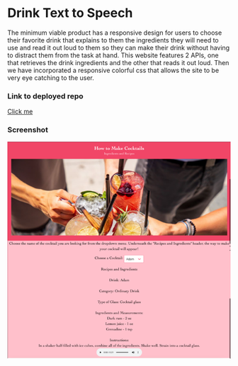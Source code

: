 # Drink Text to Speech

The minimum viable product has a responsive design for users to choose their favorite drink that explains to them the ingredients they will need to use and read it out loud to them so they can make their drink without having to distract them from the task at hand. This website features 2 APIs, one that retrieves the drink ingredients and the other that reads it out loud. Then we have incorporated a responsive colorful css that allows the site to be very eye catching to the user. 
### Link to deployed repo

[Click me](https://spikey1289.github.io/drink_vtt_ICA/)
### Screenshot

![Website image](./Assets/Images/project1image.png)